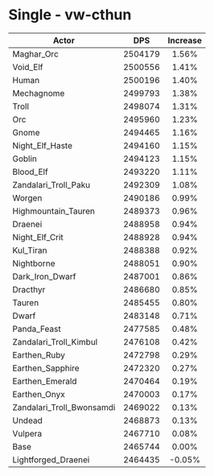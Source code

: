 # Single - vw-cthun
| Actor | DPS | Increase |
|---|:---:|:---:|
|Maghar_Orc|2504179|1.56%|
|Void_Elf|2500556|1.41%|
|Human|2500196|1.40%|
|Mechagnome|2499793|1.38%|
|Troll|2498074|1.31%|
|Orc|2495960|1.23%|
|Gnome|2494465|1.16%|
|Night_Elf_Haste|2494160|1.15%|
|Goblin|2494123|1.15%|
|Blood_Elf|2493220|1.11%|
|Zandalari_Troll_Paku|2492309|1.08%|
|Worgen|2490186|0.99%|
|Highmountain_Tauren|2489373|0.96%|
|Draenei|2488958|0.94%|
|Night_Elf_Crit|2488928|0.94%|
|Kul_Tiran|2488388|0.92%|
|Nightborne|2488051|0.90%|
|Dark_Iron_Dwarf|2487001|0.86%|
|Dracthyr|2486680|0.85%|
|Tauren|2485455|0.80%|
|Dwarf|2483148|0.71%|
|Panda_Feast|2477585|0.48%|
|Zandalari_Troll_Kimbul|2476108|0.42%|
|Earthen_Ruby|2472798|0.29%|
|Earthen_Sapphire|2472320|0.27%|
|Earthen_Emerald|2470464|0.19%|
|Earthen_Onyx|2470003|0.17%|
|Zandalari_Troll_Bwonsamdi|2469022|0.13%|
|Undead|2468873|0.13%|
|Vulpera|2467710|0.08%|
|Base|2465744|0.00%|
|Lightforged_Draenei|2464435|-0.05%|
